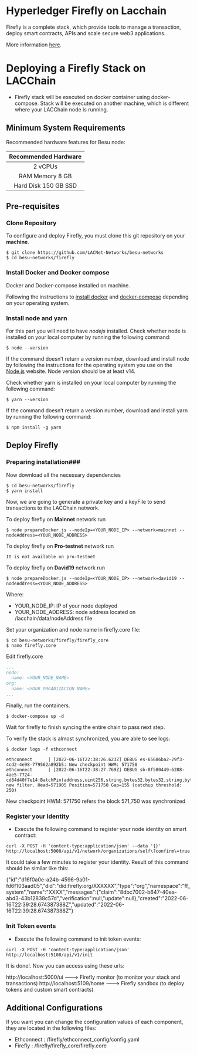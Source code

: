 # Hyperledger Firefly on Lacchain

Firefly is a complete stack, which provide tools to manage a transaction, deploy smart contracts, APIs and scale secure web3 applications.

More information [here](https://hyperledger.github.io/firefly/).

# Deploying a Firefly Stack on LACChain

* Firefly stack will be executed on docker container using docker-compose. Stack will be executed on another machine, which is different where your LACChain node is running.

## Minimum System Requirements

Recommended hardware features for Besu node:

| Recommended Hardware |
|:---:|
| 2 vCPUs |
| RAM Memory 8 GB |
| Hard Disk 150 GB SSD |

## Pre-requisites

### Clone Repository ####

To configure and deploy Firefly, you must clone this git repository on your **machine**.

```shell
$ git clone https://github.com/LACNet-Networks/besu-networks
$ cd besu-networks/firefly
```

### Install Docker and Docker compose ###

Docker and Docker-compose installed on machine.

Following the instructions to [install docker](https://docs.docker.com/engine/install/centos/) and [docker-compose](https://docs.docker.com/compose/install/) depending on your operating system.

### Install node and yarn

For this part you will need to have *nodejs* installed. Check whether node is installed on your local computer by running the following command:

```shell
$ node --version
```
If the command doesn’t return a version number, download and install node by following the instructions for the operating system you use on the [Node.js](https://nodejs.org/es/download/) website. Node version should be at least v14.

Check whether yarn is installed on your local computer by running the following command:
```shell
$ yarn --version
```

If the command doesn’t return a version number, download and install yarn by running the following command:
```shell
$ npm install -g yarn
```

## Deploy Firefly ##

### Preparing installation###

Now download all the necessary dependencies
```shell
$ cd besu-networks/firefly
$ yarn install
```

Now, we are going to generate a private key and a keyFile to send transactions to the LACChain network.

To deploy firefly on **Mainnet** network run
```shell
$ node prepareDocker.js --nodeIp=<YOUR_NODE_IP> --network=mainnet --nodeAddress=<YOUR_NODE_ADDRESS>
```
To deploy firefly on **Pro-testnet** network run
```shell
It is not available on pro-testnet
```
To deploy firefly on **David19** network run
```shell
$ node prepareDocker.js --nodeIp=<YOUR_NODE_IP> --network=david19 --nodeAddress=<YOUR_NODE_ADDRESS>
```
Where:
* YOUR_NODE_IP: IP of your node deployed
* YOUR_NODE_ADDRESS: node address located on /lacchain/data/nodeAddress file


Set your organization and node name in firefly.core file:
```shell
$ cd besu-networks/firefly/firefly_core
$ nano firefly.core
```
Edit firefly.core 
```yaml
...
node:
  name: <YOUR_NODE_NAME>
org:
  name: <YOUR ORGANIZACION NAME>
...
```

Finally, run the containers.
```shell
$ docker-compose up -d
```

Wait for firefly to finish syncing the entire chain to pass next step.

To verify the stack is almost synchronized, you are able to see logs:

```shell
$ docker logs -f ethconnect
```

```log
ethconnect      | [2022-06-16T22:38:26.623Z] DEBUG es-65686ba2-29f3-4cd2-4e98-779562a892b5: New checkpoint HWM: 571750
ethconnect      | [2022-06-16T22:38:27.769Z] DEBUG sb-8f580449-6288-4ae5-7724-cd84d40f7e14:BatchPin(address,uint256,string,bytes32,bytes32,string,bytes32[]): new filter. Head=571905 Position=571750 Gap=155 (catchup threshold: 250)
```

New checkpoint HWM: 571750 refers the block 571,750 was synchronized

### Register your Identity

* Execute the following command to register your node identity on smart contract:
```shell
curl -X POST -H 'content-type:application/json' --data '{}' http://localhost:5000/api/v1/network/organizations/self\?confirm\=true
```
It could take a few minutes to register your identity. Result of this command should be similar like this:

{"id":"d16f0a0e-a24b-4596-9a01-fd6f103aad05","did":"did:firefly:org/XXXXXX","type":"org","namespace":"ff_system","name":"XXXX","messages":{"claim":"8dbc7002-b647-40ea-abd3-43b12838c57d","verification":null,"update":null},"created":"2022-06-16T22:39:28.674387388Z","updated":"2022-06-16T22:39:28.674387388Z"}

### Init Token events

* Execute the following command to init token events:
```shell
curl -X POST -H 'content-type:application/json' http://localhost:5108/api/v1/init
```

It is done!. Now you can access using these urls:

http://localhost:5000/ui    --->  Firefly monitor (to monitor your stack and transactions)
http://localhost:5109/home  --->  Firefly sandbox (to deploy tokens and custom smart contracts)

## Additional Configurations ##
If you want you can change the configuration values ​​of each component, they are located in the following files:
* Ethconnect : /firefly/ethconnect_config/config.yaml
* Firefly : /firefly/firefly_core/firefly.core